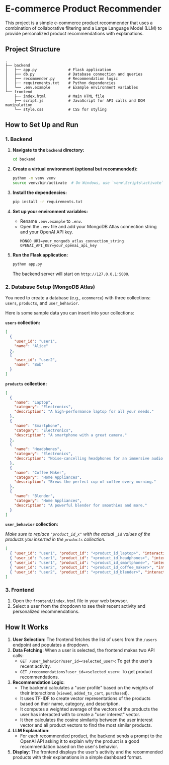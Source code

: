 # E-commerce Product Recommender

This project is a simple e-commerce product recommender that uses a combination of collaborative filtering and a Large Language Model (LLM) to provide personalized product recommendations with explanations.

## Project Structure

```
.
├── backend
│   ├── app.py              # Flask application
│   ├── db.py               # Database connection and queries
│   ├── recommender.py      # Recommendation logic
│   ├── requirements.txt    # Python dependencies
│   └── .env.example        # Example environment variables
└── frontend
    ├── index.html          # Main HTML file
    ├── script.js           # JavaScript for API calls and DOM manipulation
    └── style.css           # CSS for styling
```

## How to Set Up and Run

### 1. Backend

1.  **Navigate to the `backend` directory:**
    ```bash
    cd backend
    ```

2.  **Create a virtual environment (optional but recommended):**
    ```bash
    python -m venv venv
    source venv/bin/activate  # On Windows, use `venv\Scripts\activate`
    ```

3.  **Install the dependencies:**
    ```bash
    pip install -r requirements.txt
    ```

4.  **Set up your environment variables:**
    *   Rename `.env.example` to `.env`.
    *   Open the `.env` file and add your MongoDB Atlas connection string and your OpenAI API key.
        ```
        MONGO_URI=your_mongodb_atlas_connection_string
        OPENAI_API_KEY=your_openai_api_key
        ```

5.  **Run the Flask application:**
    ```bash
    python app.py
    ```
    The backend server will start on `http://127.0.0.1:5000`.

### 2. Database Setup (MongoDB Atlas)

You need to create a database (e.g., `ecommerce`) with three collections: `users`, `products`, and `user_behavior`.

Here is some sample data you can insert into your collections:

**`users` collection:**
```json
[
  {
    "user_id": "user1",
    "name": "Alice"
  },
  {
    "user_id": "user2",
    "name": "Bob"
  }
]
```

**`products` collection:**
```json
[
  {
    "name": "Laptop",
    "category": "Electronics",
    "description": "A high-performance laptop for all your needs."
  },
  {
    "name": "Smartphone",
    "category": "Electronics",
    "description": "A smartphone with a great camera."
  },
  {
    "name": "Headphones",
    "category": "Electronics",
    "description": "Noise-cancelling headphones for an immersive audio experience."
  },
  {
    "name": "Coffee Maker",
    "category": "Home Appliances",
    "description": "Brews the perfect cup of coffee every morning."
  },
  {
    "name": "Blender",
    "category": "Home Appliances",
    "description": "A powerful blender for smoothies and more."
  }
]
```

**`user_behavior` collection:**

*Make sure to replace `"product_id_x"` with the actual `_id` values of the products you inserted in the `products` collection.*

```json
[
  { "user_id": "user1", "product_id": "<product_id_laptop>", "interaction_type": "purchased" },
  { "user_id": "user1", "product_id": "<product_id_headphones>", "interaction_type": "added_to_cart" },
  { "user_id": "user1", "product_id": "<product_id_smartphone>", "interaction_type": "viewed" },
  { "user_id": "user2", "product_id": "<product_id_coffee_maker>", "interaction_type": "purchased" },
  { "user_id": "user2", "product_id": "<product_id_blender>", "interaction_type": "viewed" }
]
```

### 3. Frontend

1.  Open the `frontend/index.html` file in your web browser.
2.  Select a user from the dropdown to see their recent activity and personalized recommendations.

## How It Works

1.  **User Selection**: The frontend fetches the list of users from the `/users` endpoint and populates a dropdown.
2.  **Data Fetching**: When a user is selected, the frontend makes two API calls:
    *   `GET /user_behavior?user_id=<selected_user>`: To get the user's recent activity.
    *   `GET /recommendations?user_id=<selected_user>`: To get product recommendations.
3.  **Recommendation Logic**:
    *   The backend calculates a "user profile" based on the weights of their interactions (`viewed`, `added_to_cart`, `purchased`).
    *   It uses TF-IDF to create vector representations of the products based on their name, category, and description.
    *   It computes a weighted average of the vectors of the products the user has interacted with to create a "user interest" vector.
    *   It then calculates the cosine similarity between the user interest vector and all product vectors to find the most similar products.
4.  **LLM Explanation**:
    *   For each recommended product, the backend sends a prompt to the OpenAI API asking it to explain why the product is a good recommendation based on the user's behavior.
5.  **Display**: The frontend displays the user's activity and the recommended products with their explanations in a simple dashboard format.
